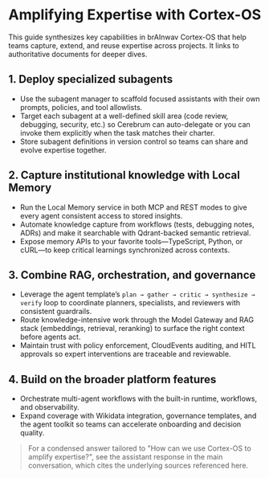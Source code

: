 # Amplifying Expertise with Cortex-OS

This guide synthesizes key capabilities in brAInwav Cortex-OS that help teams capture, extend, and reuse expertise across projects. It links to authoritative documents for deeper dives.

## 1. Deploy specialized subagents

- Use the subagent manager to scaffold focused assistants with their own prompts, policies, and tool allowlists.
- Target each subagent at a well-defined skill area (code review, debugging, security, etc.) so Cerebrum can auto-delegate or you can invoke them explicitly when the task matches their charter.
- Store subagent definitions in version control so teams can share and evolve expertise together.

## 2. Capture institutional knowledge with Local Memory

- Run the Local Memory service in both MCP and REST modes to give every agent consistent access to stored insights.
- Automate knowledge capture from workflows (tests, debugging notes, ADRs) and make it searchable with Qdrant-backed semantic retrieval.
- Expose memory APIs to your favorite tools—TypeScript, Python, or cURL—to keep critical learnings synchronized across contexts.

## 3. Combine RAG, orchestration, and governance

- Leverage the agent template’s `plan → gather → critic → synthesize → verify` loop to coordinate planners, specialists, and reviewers with consistent guardrails.
- Route knowledge-intensive work through the Model Gateway and RAG stack (embeddings, retrieval, reranking) to surface the right context before agents act.
- Maintain trust with policy enforcement, CloudEvents auditing, and HITL approvals so expert interventions are traceable and reviewable.

## 4. Build on the broader platform features

- Orchestrate multi-agent workflows with the built-in runtime, workflows, and observability.
- Expand coverage with Wikidata integration, governance templates, and the agent toolkit so teams can accelerate onboarding and decision quality.

> For a condensed answer tailored to "How can we use Cortex-OS to amplify expertise?", see the assistant response in the main conversation, which cites the underlying sources referenced here.

